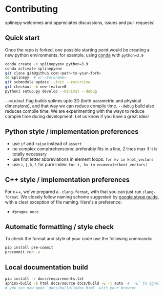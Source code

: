 # Contributing
splinepy welcomes and appreciates discussions, issues and pull requests!

## Quick start
Once the repo is forked, one possible starting point would be creating a new python environments, for example, using [conda](https://docs.conda.io/en/latest/miniconda.html) with `python=3.9`
```bash
conda create -n splinepyenv python=3.9
conda activate splinepyenv
git clone git@github.com:<path-to-your-fork>
cd splinepy  # or <forkname>
git submodule update --init --recursive
git checkout -b new-feature0
python3 setup.py develop --minimal --debug
```
`--minimal` flag builds splines upto 3D (both parametric and physical dimensions), and that way we can reduce compile time. `--debug` build also reduces compile time. We are experimenting with the ways to reduce compile time during development. Let us know if you have a great idea!

## Python style / implementation preferences
- use `if` and `raise` instead of `assert`
- no complex comphrehensions: preferably fits in a line, 2 lines max if it is totally necessary
- use first letter abbreviations in element loops:  `for kv in knot_vectors`
- use `i`, `j`, `k`, `l` for pure index: `for i, kv in enumerate(knot_vectors)`

## C++ style / implementation preferences
For c++, we've prepared a `.clang-format`, with that you can just run `clang-format`. We closely follow naming scheme suggested by [google stype guide](https://google.github.io/styleguide/cppguide.html#Naming), with a clear exception of file naming.
Here's a preference:
- `#pragma once`

## Automatic formatting / style check
To check the format and style of your code use the following commands:
```bash
pip install pre-commit
precommit run -a
```

## Local documentation build
```bash
pip install -r docs/requirements.txt
sphinx-build -b html docs/source docs/build -E -j auto  # `-E` to ignore existing files, -j auto for parallel build (or specify number of processes)
# you can now open `docs/build/index.html` with your browser
```
